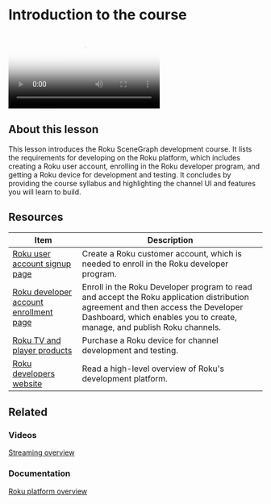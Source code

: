 # Introduction to the course

<video title="Roku SceneGraph Developers: Introduction to the course" poster="https://image.roku.com/ZHZscHItMTc2/video1-intro-course-v2.png">
    <source src="https://image.roku.com/ZHZscHItMTc2/rsg-unit1-intro-v2.mp4">
</video>

## About this lesson

This lesson introduces the Roku SceneGraph development course. It lists the requirements for developing on the Roku platform, which includes creating a Roku user account, enrolling in the Roku developer program, and getting a Roku device for development and testing. It concludes by providing the course syllabus and highlighting the channel UI and features you will learn to build. 

## Resources

| Item                                                         | Description                                                  |
| ------------------------------------------------------------ | ------------------------------------------------------------ |
| [Roku user account signup page](https://my.roku.com/signup)  | Create a Roku customer account, which is needed to enroll in the Roku developer program. |
| [Roku developer account enrollment page](https://developer.roku.com/enrollment/standard) | Enroll in the Roku Developer program to read and accept the Roku application distribution agreement and then access the Developer Dashboard, which enables you to create, manage, and publish Roku channels. |
| [Roku TV and player products](https://www.roku.com/products) | Purchase a Roku device for channel development and testing.  |
| [Roku developers website](https://developer.roku.com/overview) | Read a high-level overview of Roku's development platform.   |

## Related

### Videos

[Streaming overview](/videos/courses/streaming-overview.md)

### Documentation

[Roku platform overview](/docs/features/features-overview.md)
